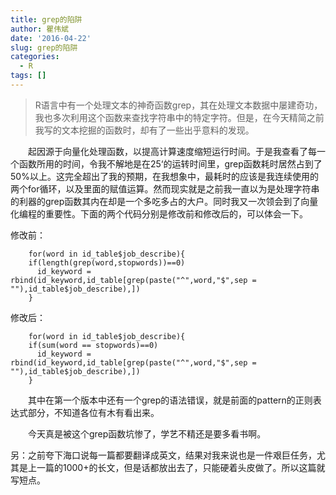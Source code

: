 ```yaml
---
title: grep的陷阱
author: 瞿伟斌
date: '2016-04-22'
slug: grep的陷阱
categories:
  - R
tags: []
---
```


>R语言中有一个处理文本的神奇函数grep，其在处理文本数据中屡建奇功，我也多次利用这个函数来查找字符串中的特定字符。但是，在今天精简之前我写的文本挖掘的函数时，却有了一些出乎意料的发现。

&emsp;&emsp;起因源于向量化处理函数，以提高计算速度缩短运行时间。于是我查看了每一个函数所用的时间，令我不解地是在25‘的运转时间里，grep函数耗时居然占到了50%以上。这完全超出了我的预期，在我想象中，最耗时的应该是我连续使用的两个for循环，以及里面的赋值运算。然而现实就是之前我一直以为是处理字符串的利器的grep函数其内在却是一个多吃多占的大户。同时我又一次领会到了向量化编程的重要性。下面的两个代码分别是修改前和修改后的，可以体会一下。

修改前：
```{r}
    for(word in id_table$job_describe){
    if(length(grep(word,stopwords))==0)
      id_keyword = rbind(id_keyword,id_table[grep(paste("^",word,"$",sep = ""),id_table$job_describe),])
    }
```

修改后：
```{r}
    for(word in id_table$job_describe){
    if(sum(word == stopwords)==0)
      id_keyword = rbind(id_keyword,id_table[grep(paste("^",word,"$",sep = ""),id_table$job_describe),])
    }
```

&emsp;&emsp;其中在第一个版本中还有一个grep的语法错误，就是前面的pattern的正则表达式部分，不知道各位有木有看出来。

&emsp;&emsp;今天真是被这个grep函数坑惨了，学艺不精还是要多看书啊。

另：之前夸下海口说每一篇都要翻译成英文，结果对我来说也是一件艰巨任务，尤其是上一篇的1000+的长文，但是话都放出去了，只能硬着头皮做了。所以这篇就写短点。

